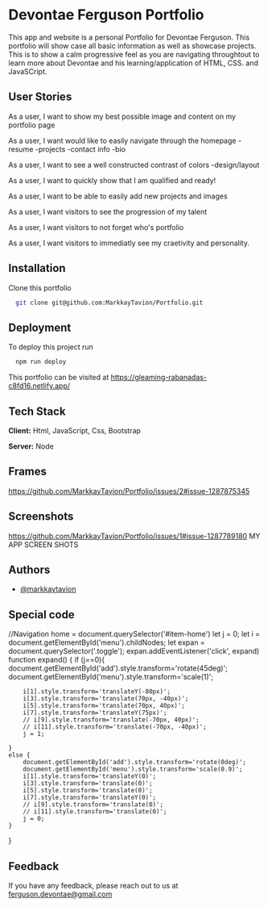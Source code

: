 
# Devontae Ferguson Portfolio

This app and website is a personal Portfolio for Devontae Ferguson. This portfolio will show case all basic information as well as showcase projects.
This is to show a calm progressive feel as you are navigating throughtout to learn more about Devontae and his learning/application of HTML, CSS. and JavaSCript.


## User Stories
As a user, I want to show my best possible image and content on my portfolio page

As a user, I want would like to easily navigate through the homepage
    -resume
    -projects
    -contact info
    -bio

As a user, I want to see a well constructed contrast of colors
    -design/layout

As a user, I want to quickly show that I am qualified and ready!

As a user, I want to be able to easily add new projects and images

As a user, I want visitors to see the progression of my talent

As a user, I want visitors to not forget who's portfolio

As a user, I want visitors to immediatly see my craetivity and personality.

## Installation

Clone this portfolio

```bash
  git clone git@github.com:MarkkayTavion/Portfolio.git

```
    
## Deployment

To deploy this project run

```bash
  npm run deploy
```

This portfolio can be visited at https://gleaming-rabanadas-c8fd16.netlify.app/
## Tech Stack

**Client:** Html, JavaScript, Css, Bootstrap 

**Server:** Node

## Frames

https://github.com/MarkkayTavion/Portfolio/issues/2#issue-1287875345

## Screenshots
https://github.com/MarkkayTavion/Portfolio/issues/1#issue-1287789180
MY APP SCREEN SHOTS
## Authors

- [@markkaytavion](https://github.com/MarkkayTavion)

## Special code
//Navigation
home = document.querySelector('#item-home')
let j = 0;
let i = document.getElementById('menu').childNodes;
let expan = document.querySelector('.toggle');
expan.addEventListener('click', expand)
function expand() {
    if (j==0){
        document.getElementById('add').style.transform='rotate(45deg)';
        document.getElementById('menu').style.transform='scale(1)';

        i[1].style.transform='translateY(-80px)';
        i[3].style.transform='translate(70px, -40px)';
        i[5].style.transform='translate(70px, 40px)';
        i[7].style.transform='translateY(75px)';
        // i[9].style.transform='translate(-70px, 40px)';
        // i[11].style.transform='translate(-70px, -40px)';
        j = 1;

    }
    else {
        document.getElementById('add').style.transform='rotate(0deg)';
        document.getElementById('menu').style.transform='scale(0.9)';
        i[1].style.transform='translateY(0)';
        i[3].style.transform='translate(0)';
        i[5].style.transform='translate(0)';
        i[7].style.transform='translateY(0)';
        // i[9].style.transform='translate(0)';
        // i[11].style.transform='translate(0)';
        j = 0;
    }
}


## Feedback

If you have any feedback, please reach out to us at ferguson.devontae@gmail.com

